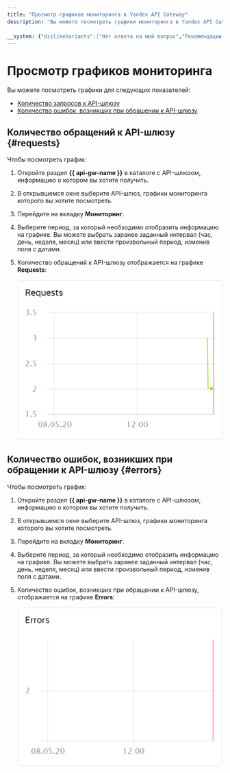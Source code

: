 ```yaml
---
title: "Просмотр графиков мониторинга в Yandex API Gateway"
description: "Вы можете посмотреть графики мониторинга в Yandex API Gateway для следующих показателей, как количество запросов к API-шлюзу, количество ошибок, возникших при обращении к API-шлюзу. Чтобы посмотреть график, откройте раздел API Gateway в каталоге с API-шлюзом, информацию о котором вы хотите получить. В открывшемся окне выберите API-шлюз, графики мониторинга которого вы хотите посмотреть."

__system: {"dislikeVariants":["Нет ответа на мой вопрос","Рекомендации не помогли","Содержание не соответствует заголовку","Другое"]}
---
```



# Просмотр графиков мониторинга

Вы можете посмотреть графики для следующих показателей:  
- [Количество запросов к API-шлюзу](#requests)
- [Количество ошибок, возникших при обращении к API-шлюзу](#errors)

## Количество обращений к API-шлюзу {#requests}

Чтобы посмотреть график:
1. Откройте раздел **{{ api-gw-name }}** в каталоге с API-шлюзом, информацию о котором вы хотите получить.
1. В открывшемся окне выберите API-шлюз, графики мониторинга которого вы хотите посмотреть.
1. Перейдите на вкладку **Мониторинг**.
1. Выберите период, за который необходимо отобразить информацию на графике. Вы можете выбрать заранее заданный интервал (час, день, неделя, месяц) или ввести произвольный период, изменив поля с датами.
1. Количество обращений к API-шлюзу отображается на графике **Requests**:
    
    ![image](../../_assets/api-gateway/requests.svg)
 
## Количество ошибок, возникших при обращении к API-шлюзу {#errors}

Чтобы посмотреть график:
1. Откройте раздел **{{ api-gw-name }}** в каталоге с API-шлюзом, информацию о котором вы хотите получить.
1. В открывшемся окне выберите API-шлюз, графики мониторинга которого вы хотите посмотреть.
1. Перейдите на вкладку **Мониторинг**.
1. Выберите период, за который необходимо отобразить информацию на графике. Вы можете выбрать заранее заданный интервал (час, день, неделя, месяц) или ввести произвольный период, изменив поля с датами.
1. Количество ошибок, возникших при обращении к API-шлюзу, отображается на графике **Errors**:
    
    ![image](../../_assets/api-gateway/error.svg)